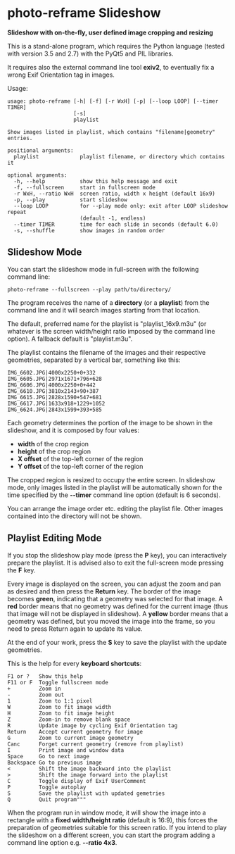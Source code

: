 # photo-reframe Slideshow

**Slideshow with on-the-fly, user defined image cropping and resizing**

This is a stand-alone program, which requires the Python 
language (tested with version 3.5 and 2.7) with the PyQt5 and 
PIL libraries.

It requires also the external command line tool **exiv2**, to 
eventually fix a wrong Exif Orientation tag in images.

Usage:

```
usage: photo-reframe [-h] [-f] [-r WxH] [-p] [--loop LOOP] [--timer TIMER]
                     [-s]
                     playlist

Show images listed in playlist, which contains "filename|geometry" entries.

positional arguments:
  playlist             playlist filename, or directory which contains it

optional arguments:
  -h, --help           show this help message and exit
  -f, --fullscreen     start in fullscreen mode
  -r WxH, --ratio WxH  screen ratio, width x height (default 16x9)
  -p, --play           start slideshow
  --loop LOOP          for --play mode only: exit after LOOP slideshow repeat
                       (default -1, endless)
  --timer TIMER        time for each slide in seconds (default 6.0)
  -s, --shuffle        show images in random order
```

## Slideshow Mode

You can start the slideshow mode in full-screen with the 
following command line:

```
photo-reframe --fullscreen --play path/to/directory/
```

The program receives the name of a **directory** (or a 
**playlist**) from the command line and it will search images 
starting from that location.

The default, preferred name for the playlist is 
"playlist_16x9.m3u" (or whatever is the screen width/height 
ratio imposed by the command line option). A fallback default is 
"playlist.m3u".

The playlist contains the filename of the images and their 
respective geometries, separated by a vertical bar, something 
like this:

```
IMG_6602.JPG|4000x2250+0+332
IMG_6605.JPG|2971x1671+796+628
IMG_6606.JPG|4000x2250+0+442
IMG_6610.JPG|3810x2143+90+387
IMG_6615.JPG|2828x1590+547+681
IMG_6617.JPG|1633x918+1229+1052
IMG_6624.JPG|2843x1599+393+585
```

Each geometry determines the portion of the image to be shown in 
the slideshow, and it is composed by four values:

* **width** of the crop region
* **height** of the crop region
* **X offset** of the top-left corner of the region
* **Y offset** of the top-left corner of the region

The cropped region is resized to occupy the entire screen. In 
slideshow mode, only images listed in the playlist will be 
automatically shown for the time specified by the **--timer** 
command line option (default is 6 seconds).

You can arrange the image order etc. editing the playlist file. 
Other images contained into the directory will not be shown.

## Playlist Editing Mode

If you stop the slideshow play mode (press the **P** key), you 
can interactively prepare the playlist. It is advised also to 
exit the full-screen mode pressing the **F** key.

Every image is displayed on the screen, you can adjust the zoom 
and pan as desired and then press the **Return** key. The border 
of the image becomes **green**, indicating that a geometry was 
selected for that image. A **red** border means that no geometry 
was defined for the current image (thus that image will not be 
displayed in slideshow). A **yellow** border means that a 
geometry was defined, but you moved the image into the frame, so 
you need to press Return again to update its value.

At the end of your work, press the **S** key to save the 
playlist with the update geometries.

This is the help for every **keyboard shortcuts**:

```
F1 or ?   Show this help
F11 or F  Toggle fullscreen mode
+         Zoom in
-         Zoom out
1         Zoom to 1:1 pixel
W         Zoom to fit image width
H         Zoom to fit image height
Z         Zoom-in to remove blank space
R         Update image by cycling Exif Orientation tag
Return    Accept current geometry for image
G         Zoom to current image geometry
Canc      Forget current geometry (remove from playlist)
I         Print image and window data
Space     Go to next image
Backspace Go to previous image
<         Shift the image backward into the playlist
>         Shift the image forward into the playlist
C         Toggle display of Exif UserComment
P         Toggle autoplay
S         Save the playlist with updated gemetries
Q         Quit program"""
```

When the program run in window mode, it will show the image into 
a rectangle with a **fixed width/height ratio** (default is 
16:9), this forces the preparation of geometries suitable for 
this screen ratio. If you intend to play the slideshow on a 
different screen, you can start the program adding a command 
line option e.g. **--ratio 4x3**.

